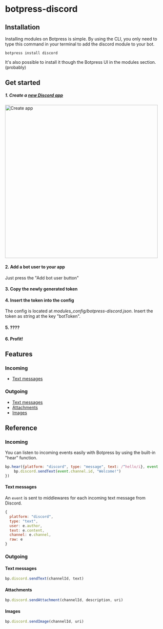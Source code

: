 # botpress-discord

## Installation

Installing modules on Botpress is simple. By using the CLI, you only need to type this command in your terminal to add the discord module to your bot.
```
botpress install discord
```

It's also possible to install it though the Botpress UI in the modules section. (probably)

## Get started

##### 1. Create a [**new Discord app**](https://discordapp.com/developers/applications/me)
<img alt="Create app" src="/assets/create-app-discord.png" width="500px" />

#### 2. Add a bot user to your app
Just press the "Add bot user button"

#### 3. Copy the newly generated token

#### 4. Insert the token into the config
The config is located at _modules_config/botpress-discord.json_. Insert the token as string at the key "botToken".

#### 5. ????
#### 6. Profit!

## Features

### Incoming

* [Text messages](#text-messages)

### Outgoing

* [Text messages](#text-messages-1)
* [Attachments](#attachments)
* [Images](#images)

## Reference

### Incoming

You can listen to incoming events easily with Botpress by using the built-in "hear" function.
```js
bp.hear({platform: "discord", type: "message", text: /^hello/i}, event => {
	bp.discord.sendText(event.channel.id, "Welcome!")
})
```

#### Text messages
An `event` is sent to middlewares for each incoming text message from Discord.
```js
{
  platform: "discord",
  type: "text",
  user: e.author,
  text: e.content,
  channel: e.channel,
  raw: e
}
```

### Outgoing

#### Text messages
```js
bp.discord.sendText(channelId, text)
```

#### Attachments
```js
bp.discord.sendAttachment(channelId, description, uri)
```

#### Images
```js
bp.discord.sendImage(channelId, uri)
```
